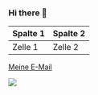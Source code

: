 ### Hi there 👋

| Spalte 1 | Spalte 2 |
| -------- | -------- |
| Zelle 1  | Zelle 2  |

[Meine E-Mail](mailto:mail@maximilianbeyer.de)



<!--
**mbeyer95/mbeyer95** is a ✨ _special_ ✨ repository because its `README.md` (this file) appears on your GitHub profile.

Here are some ideas to get you started:

- 🔭 I’m currently working on ...
- 🌱 I’m currently learning ...
- 👯 I’m looking to collaborate on ...
- 🤔 I’m looking for help with ...
- 💬 Ask me about ...
- 📫 How to reach me: ...
- 😄 Pronouns: ...
- ⚡ Fun fact: ...
-->



![](https://komarev.com/ghpvc/?username=mbeyer95&color=blue)

